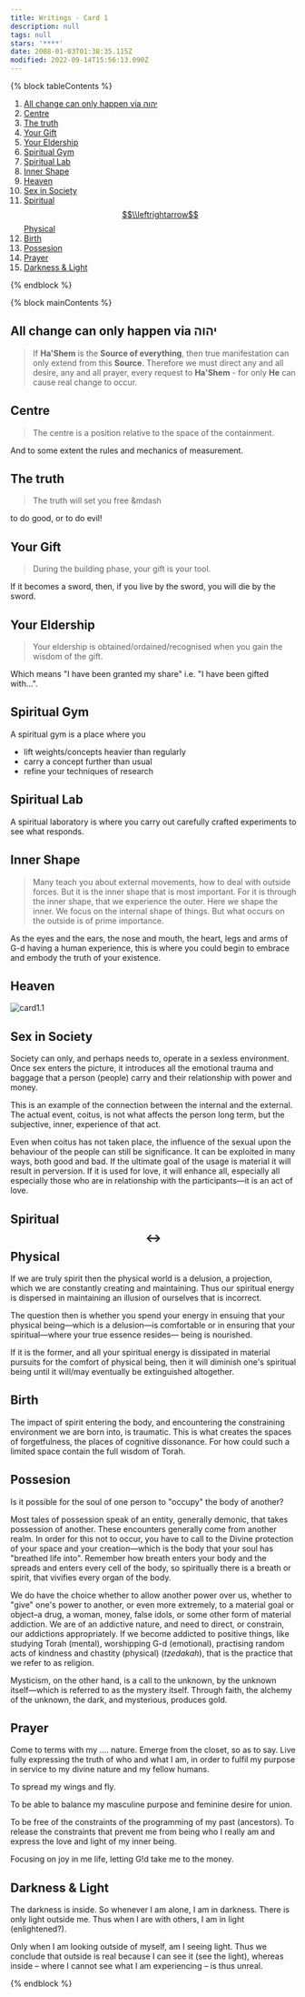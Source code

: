 ```yaml
---
title: Writings - Card 1
description: null
tags: null
stars: '****'
date: 2008-01-03T01:38:35.115Z
modified: 2022-09-14T15:56:13.090Z
---
```


{% block tableContents %}

1. [All change can only happen via יהוה](#all-change-can-only-happen-via-יהוה)
2. [Centre](#centre)
3. [The truth](#the-truth)
4. [Your Gift](#your-gift)
5. [Your Eldership](#your-eldership)
6. [Spiritual Gym](#spiritual-gym)
7. [Spiritual Lab](#spiritual-lab)
8. [Inner Shape](#inner-shape)
9. [Heaven](#heaven)
10. [Sex in Society](#sex-in-society)
11. [Spiritual $$\\leftrightarrow$$ Physical](#spiritual-leftrightarrow-physical)
12. [Birth](#birth)
13. [Possesion](#possesion)
14. [Prayer](#prayer)
15. [Darkness \& Light](#darkness--light)

{% endblock %}

{% block mainContents %}

## All change can only happen via יהוה

> If **Ha'Shem** is the **Source of everything**, then true manifestation can only extend from this **Source**. Therefore we must direct any and all desire, any and all prayer, every request to **Ha'Shem** - for only **He** can cause real change to occur.

## Centre

> The centre is a position relative to the space of the containment.

And to some extent the rules and mechanics of measurement.

## The truth

> The truth will set you free &mdash

to do good, or to do evil!

## Your Gift

> During the building phase, your gift is your tool.

If it becomes a sword, then, if you live by the sword, you will die by the sword.

## Your Eldership

> Your eldership is obtained/ordained/recognised when you gain the wisdom of the gift.

Which means "I have been granted my share" i.e. "I have been gifted with...".

## Spiritual Gym

A spiritual gym is a place where you

- lift weights/concepts heavier than regularly
- carry a concept further than usual
- refine your techniques of research

## Spiritual Lab

A spiritual laboratory is where you carry out carefully crafted experiments to see what responds.

## Inner Shape

> Many teach you about external movements, how to deal with outside forces. But it is the inner shape that is most important. For it is through the inner shape, that we experience the outer. Here we shape the inner. We focus on the internal shape of things. But what occurs on the outside is of prime importance.

As the eyes and the ears, the nose and mouth, the heart, legs and arms of G-d having a human experience, this is where you could begin to embrace and embody the truth of your existence.

## Heaven

![card1.1](/posts/img/neshama/new/card1_fig1.1.png)

## Sex in Society

Society can only, and perhaps needs to, operate in a sexless environment. Once sex enters the picture, it introduces all the emotional trauma and baggage that a person (people) carry and their relationship with power and money.

This is an example of the connection between the internal and the external. The actual event, coitus, is not what affects the person long term, but the subjective, inner, experience of that act.

Even when coitus has not taken place, the influence of the sexual upon the behaviour of the people can still be significance. It can be exploited in many ways, both good and bad. If the ultimate goal of the usage is material it will result in perversion. If it is used for love, it will enhance all, especially all especially those who are in relationship with the participants&mdash;it is an act of love.

## Spiritual $$\leftrightarrow$$ Physical

If we are truly spirit then the physical world is a delusion, a projection, which we are constantly creating and maintaining. Thus our spiritual energy is dispersed in maintaining an illusion of ourselves that is incorrect.

The question then is whether you spend your energy in ensuing that your physical being&mdash;which is a delusion&mdash;is comfortable or in ensuring that your spiritual&mdash;where your true essence resides&mdash; being is nourished.

If it is the former, and all your spiritual energy is dissipated in material pursuits for the comfort of physical being, then it will diminish one's spiritual being until it will/may eventually be extinguished altogether.

## Birth

The impact of spirit entering the body, and encountering the constraining environment we are born into, is traumatic. This is what creates the spaces of forgetfulness, the places of cognitive dissonance. For how could such a limited space contain the full wisdom of Torah.

## Possesion

Is it possible for the soul of one person to "occupy" the body of another?

Most tales of possession speak of an entity, generally demonic, that takes possession of another. These encounters generally come from another realm. In order for this not to occur, you have to call to the Divine protection of your space and your creation&mdash;which is the body that your soul has "breathed life into". Remember how breath enters your body and the spreads and enters every cell of the body, so spiritually there is a breath or spirit, that vivifies every organ of the body.

We do have the choice whether to allow another power over us, whether to "give" one's power to another, or even more extremely, to a material goal or object&ndash;a drug, a woman, money, false idols, or some other form of material addiction. We are of an addictive nature, and need to direct, or constrain, our addictions appropriately. If we become addicted to positive things, like studying Torah (mental), worshipping G-d (emotional), practising random acts of kindness and chastity (physical) (_tzedakah_), that is the practice that we refer to as religion.

Mysticism, on the other hand, is a call to the unknown, by the unknown itself&mdash;which is referred to as the mystery itself. Through faith, the alchemy of the unknown, the dark, and mysterious, produces gold.

## Prayer

Come to terms with my .... nature. Emerge from the closet, so as to say. Live fully expressing the truth of who and what I am, in order to fulfil my purpose in service to my divine nature and my fellow humans.

To spread my wings and fly.

To be able to balance my masculine purpose and feminine desire for union.

To be free of the constraints of the programming of my past (ancestors). To release the constraints that prevent me from being who I really am and express the love and light of my inner being.

Focusing on joy in me life, letting G!d take me to the money.

## Darkness & Light

The darkness is inside. So whenever I am alone, I am in darkness. There is only light outside me. Thus when I are with others, I am in light (enlightened?).

Only when I am looking outside of myself, am I seeing light. Thus we conclude that outside is real because I can see it (see the light), whereas inside &ndash; where I cannot see what I am experiencing &ndash; is thus unreal.

{% endblock %}
